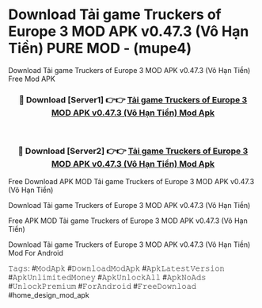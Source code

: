 # Download Tải game Truckers of Europe 3 MOD APK v0.47.3 (Vô Hạn Tiền) PURE MOD - (mupe4)
Download Tải game Truckers of Europe 3 MOD APK v0.47.3 (Vô Hạn Tiền) Free Mod APK

<div align="center">
<h3>🔴 Download [Server1] 👉👉 <a href="https://apk-comot.site?title=Tải_game_Truckers_of_Europe_3_MOD_APK_v0.47.3_(Vô_Hạn_Tiền)">Tải game Truckers of Europe 3 MOD APK v0.47.3 (Vô Hạn Tiền) Mod Apk</a></h3><br>

<h3>🔴 Download [Server2] 👉👉 <a href="https://apk-comot.site?title=Tải_game_Truckers_of_Europe_3_MOD_APK_v0.47.3_(Vô_Hạn_Tiền)">Tải game Truckers of Europe 3 MOD APK v0.47.3 (Vô Hạn Tiền) Mod Apk</a></h3>
</div>


Free Download APK MOD Tải game Truckers of Europe 3 MOD APK v0.47.3 (Vô Hạn Tiền)

Download Tải game Truckers of Europe 3 MOD APK v0.47.3 (Vô Hạn Tiền) 

Free APK MOD Tải game Truckers of Europe 3 MOD APK v0.47.3 (Vô Hạn Tiền) 

Download Tải game Truckers of Europe 3 MOD APK v0.47.3 (Vô Hạn Tiền) Mod For Android

𝚃𝚊𝚐𝚜: #𝙼𝚘𝚍𝙰𝚙𝚔 #𝙳𝚘𝚠𝚗𝚕𝚘𝚊𝚍𝙼𝚘𝚍𝙰𝚙𝚔 #𝙰𝚙𝚔𝙻𝚊𝚝𝚎𝚜𝚝𝚅𝚎𝚛𝚜𝚒𝚘𝚗 #𝙰𝚙𝚔𝚄𝚗𝚕𝚒𝚖𝚒𝚝𝚎𝚍𝙼𝚘𝚗𝚎𝚢 #𝙰𝚙𝚔𝚄𝚗𝚕𝚘𝚌𝚔𝙰𝚕𝚕 #𝙰𝚙𝚔𝙽𝚘𝙰𝚍𝚜 #𝚄𝚗𝚕𝚘𝚌𝚔𝙿𝚛𝚎𝚖𝚒𝚞𝚖 #𝙵𝚘𝚛𝙰𝚗𝚍𝚛𝚘𝚒𝚍 #𝙵𝚛𝚎𝚎𝙳𝚘𝚠𝚗𝚕𝚘𝚊𝚍 #home_design_mod_apk